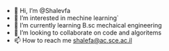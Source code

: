 - 👋 Hi, I’m @Shalevfa
- 👀 I’m interested in mechine learning`
- 🌱 I’m currently learning B.sc mechaical engineering
- 💞️ I’m looking to collaborate on code and algoritems
- 📫 How to reach me shalefa@ac.sce.ac.il


<!---
Shalevfa/Shalevfa is a ✨ special ✨ repository because its `README.md` (this file) appears on your GitHub profile.
You can click the Preview link to take a look at your changes.
--->
